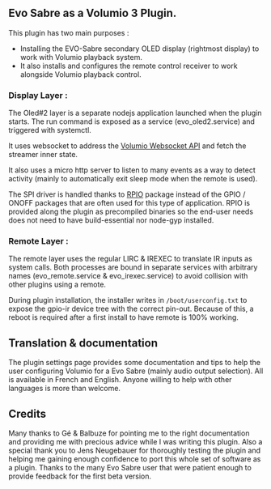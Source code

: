## Evo Sabre as a Volumio 3 Plugin.

This plugin has two main purposes : 
* Installing the EVO-Sabre secondary OLED display (rightmost display) to work with Volumio playback system.
* It also installs and configures the remote control receiver to work alongside Volumio playback control.


### Display Layer : 

The Oled#2 layer is a separate nodejs application launched when the plugin starts. The run command is exposed as a service (evo_oled2.service) and triggered with systemctl.  
  
It uses websocket to address the [Volumio Websocket API](https://volumio.github.io/docs/API/WebSocket_APIs.html) and fetch the streamer inner state.  
  
It also uses a micro http server to listen to many events as a way to detect activity (mainly to automatically exit sleep mode when the remote is used).  
  
The SPI driver is handled thanks to [RPIO](https://www.npmjs.com/package/rpio) package instead of the GPIO / ONOFF packages that are often used for this type of application. RPIO is provided along the plugin as precompiled binaries so the end-user needs does not need to have build-essential nor node-gyp installed. 
  
  
    
### Remote Layer :

The remote layer uses the regular LIRC & IREXEC to translate IR inputs as system calls. Both processes are bound in separate services with arbitrary names (evo_remote.service & evo_irexec.service) to avoid collision with other plugins using a remote.
  
During plugin installation, the installer writes in ```/boot/userconfig.txt``` to expose the gpio-ir device tree with the correct pin-out. Because of this, a reboot is required after a first install to have remote is 100% working.
	
 ## Translation & documentation
 The plugin settings page provides some documentation and tips to help the user configuring Volumio for a Evo Sabre (mainly audio output selection). All is available in French and English. Anyone willing to help with other languages is more than welcome.
 
   
   
 ## Credits 
Many thanks to Gé & Balbuze for pointing me to the right documentation and providing me with precious advice while I was writing this plugin.
Also a special thank you to Jens Neugebauer for thoroughly testing the plugin and helping me gaining enough confidence to port this whole set of software as a plugin.
Thanks to the many Evo Sabre user that were patient enough to provide feedback for the first beta version.
 
